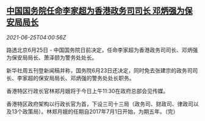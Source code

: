 <!--1624595463000-->
[中国国务院任命李家超为香港政务司司长 邓炳强为保安局局长](https://cn.reuters.com/article/china-hk-appointments-0625-fri-idCNKCS2E10CV)
------

<div><i>2021-06-25T04:00:56Z</i></div><p>路透北京6月25日 - 中国国务院日前决定，任命李家超为香港政务司司长、邓炳强为保安局局长、萧泽颐为警务处处长。</p><p>新华社周五刊登新闻稿并称，国务院6月23日还决定，同时免去张建宗的政务司司长、李家超的保安局局长、邓炳强的警务处处长职务。</p><p>香港特区行政长官林郑月娥将于今日上午11:30在政府总部会见传媒。</p><p>香港特区政府架构以行政长官为首，下设三司十三局（政务司、财政司、律政司以及13个政策局）。林郑月娥的任期自2017年7月1日开始，为期五年。（完）</p>
